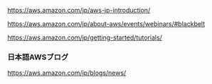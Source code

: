 
https://aws.amazon.com/jp/aws-jp-introduction/

https://aws.amazon.com/jp/about-aws/events/webinars/#blackbelt

https://aws.amazon.com/jp/getting-started/tutorials/

### 日本語AWSブログ
https://aws.amazon.com/jp/blogs/news/
